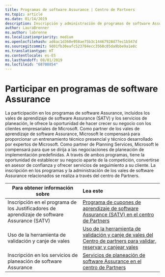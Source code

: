 ```yaml
---
title: Programas de software Assurance | Centro de Partners
ms.topic: article
ms.date: 01/14/2019
description: Inscripción y administración de programas de software Assurance en el centro de Partners
author: LauraBrenner
ms.author: labrenne
ms.localizationpriority: medium
ms.openlocfilehash: ad6ac1d360e958ae75b3c14467928d77ec1b547d
ms.sourcegitcommit: 9d01fb30eafc523784ecc3568c05da9bbe9a1e8c
ms.translationtype: HT
ms.contentlocale: es-ES
ms.lasthandoff: 08/01/2019
ms.locfileid: "68708854"
---
```

# <a name="participate-in-software-assurance-programs"></a>Participar en programas de software Assurance

La participación en los programas de software Assurance, incluidos los vales de aprendizaje de software Assurance (SATV) y los servicios de planeación, le ofrece la oportunidad de hacer crecer su negocio con los clientes empresariales de Microsoft. Como partner de los vales de aprendizaje de software Assurance, Microsoft le compensará para proporcionar un entrenamiento técnico presencial y técnico desarrollado por expertos de Microsoft. Como partner de Planning Services, Microsoft le compensará para que se dirija a las negociaciones de planeación de implementación predefinidas. A través de ambos programas, tiene la oportunidad de establecer su negocio aparte de la competición, convertirse en asesor de confianza y ofrecer servicios de seguimiento a su cliente. La inscripción en los programas y la administración de los vales de software Assurance relacionados se realiza a través del centro de Partners.

|**Para obtener información sobre**   |**Lea este**   |
|--------------------------|:------------------|
|Inscripción en el programa de los Justificadores de aprendizaje de software Assurance (SATV)|[Programa de cupones de aprendizaje de software Assurance (SATV) en el centro de Partners](software-assurance-satv.md)|
|Uso de la herramienta de validación y canje de vales|[Uso de la herramienta de validación y canje de vales del Centro de partners para validar, reservar y canjear vales](voucher-validation-tool.md)|
|Inscripción en los servicios de planeación de software Assurance|[Servicios de planeación de software Assurance en el centro de Partners](software-assurance-dps.md) 


